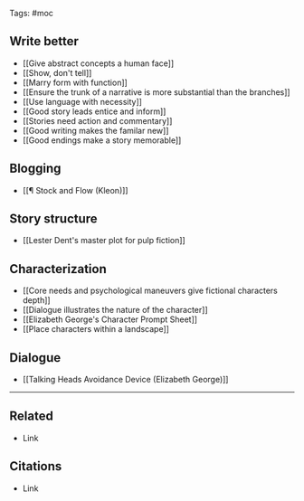Tags: #moc

## Write better
- [[Give abstract concepts a human face]]
- [[Show, don't tell]]
- [[Marry form with function]]
- [[Ensure the trunk of a narrative is more substantial than the branches]]
- [[Use language with necessity]]
- [[Good story leads entice and inform]]
- [[Stories need action and commentary]]
- [[Good writing makes the familar new]]
- [[Good endings make a story memorable]]

## Blogging
- [[¶ Stock and Flow (Kleon)]]

## Story structure
* [[Lester Dent's master plot for pulp fiction]]

## Characterization
* [[Core needs and psychological maneuvers give fictional characters depth]]
* [[Dialogue illustrates the nature of the character]]
* [[Elizabeth George's Character Prompt Sheet]]
* [[Place characters within a landscape]]

## Dialogue
* [[Talking Heads Avoidance Device (Elizabeth George)]]
---
## Related
- Link

## Citations
- Link